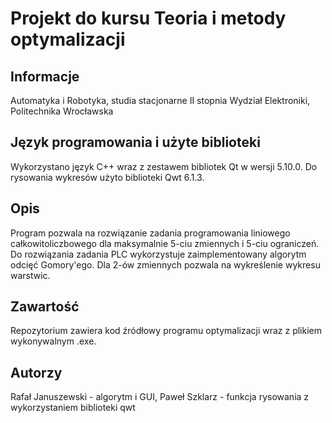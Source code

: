 # Projekt do kursu Teoria i metody optymalizacji

## Informacje

Automatyka i Robotyka, studia stacjonarne II stopnia
Wydział Elektroniki, Politechnika Wrocławska

## Język programowania i użyte biblioteki

Wykorzystano język C++ wraz z zestawem bibliotek Qt w wersji 5.10.0. Do rysowania wykresów użyto biblioteki Qwt 6.1.3.

## Opis

Program pozwala na rozwiązanie zadania programowania liniowego całkowitoliczbowego dla maksymalnie 5-ciu zmiennych i 5-ciu ograniczeń.
Do rozwiązania zadania PLC wykorzystuje zaimplementowany algorytm odcięć Gomory'ego. Dla 2-ów zmiennych pozwala na wykreślenie wykresu warstwic.

## Zawartość

Repozytorium zawiera kod źródłowy programu optymalizacji wraz z plikiem wykonywalnym .exe.

## Autorzy
Rafał Januszewski - algorytm i GUI, 
Paweł Szklarz     - funkcja rysowania z wykorzystaniem biblioteki qwt